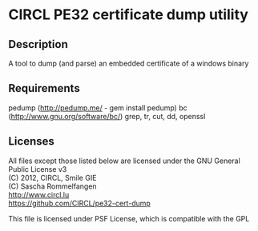 # CIRCL PE32 certificate dump utility 

## Description
A tool to dump (and parse) an embedded certificate of a windows binary

## Requirements
   pedump (http://pedump.me/ - gem install pedump)
   bc (http://www.gnu.org/software/bc/)
   grep, tr, cut, dd, openssl

## Licenses
All files except those listed below are licensed under the 
GNU General Public License v3  
(C) 2012, CIRCL, Smile GIE  
(C) Sascha Rommelfangen  
http://www.circl.lu  
https://github.com/CIRCL/pe32-cert-dump  

This file is licensed under PSF License, which is compatible with the GPL  
